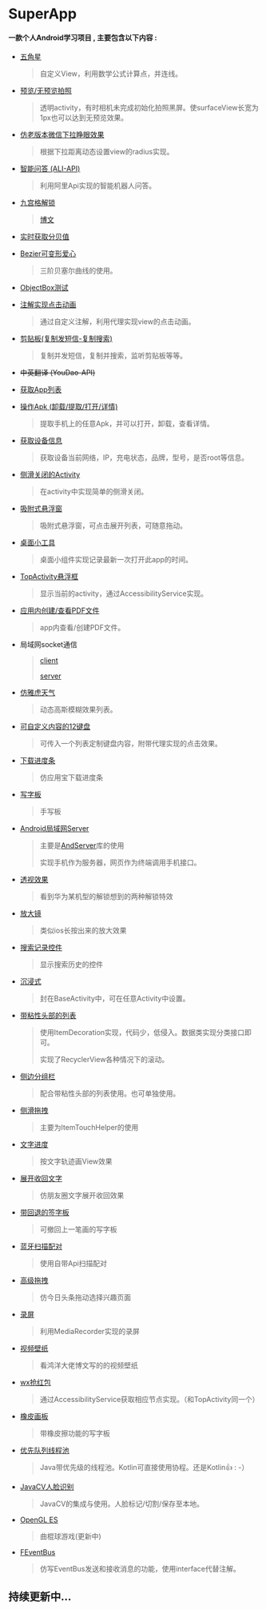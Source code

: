 # SuperApp

#### 一款个人Android学习项目 , 主要包含以下内容 :

* [五角星](https://github.com/Loren1994/MineDaimao/blob/master/app/src/main/java/com/example/loren/minesample/widget/FiveStarView.java)

  > 自定义View，利用数学公式计算点，并连线。

* [预览/无预览拍照](https://github.com/Loren1994/MineDaimao/blob/master/app/src/main/java/com/example/loren/minesample/TakePhotoActivity.kt)

  > 透明activity，有时相机未完成初始化拍照黑屏。使surfaceView长宽为1px也可以达到无预览效果。

* [仿老版本微信下拉睁眼效果](https://github.com/Loren1994/MineDaimao/blob/master/app/src/main/java/com/example/loren/minesample/CopyWxPullActivity.kt)

  > 根据下拉距离动态设置view的radius实现。

* [智能问答 (ALI-API)](https://github.com/Loren1994/MineDaimao/blob/master/app/src/main/java/com/example/loren/minesample/ChatActivity.kt)

  > 利用阿里Api实现的智能机器人问答。

* [九宫格解锁](https://github.com/Loren1994/MineDaimao/blob/master/app/src/main/java/com/example/loren/minesample/widget/OpenScreen.java)

  > [博文](https://juejin.im/post/59ead17ff265da4310478675)

* [实时获取分贝值](https://github.com/Loren1994/MineDaimao/blob/master/app/src/main/java/com/example/loren/minesample/VectorActivity.kt)

* [Bezier可变形爱心](https://github.com/Loren1994/MineDaimao/blob/master/app/src/main/java/com/example/loren/minesample/widget/Bezier1View.kt)

  > 三阶贝塞尔曲线的使用。

* [ObjectBox测试](https://github.com/Loren1994/MineDaimao/blob/master/app/src/main/java/com/example/loren/minesample/ObjectBoxActivity.kt)

* [注解实现点击动画](https://github.com/Loren1994/MineDaimao/blob/master/app/src/main/java/com/example/loren/minesample/InjectAnimActivity.kt)

  > 通过自定义注解，利用代理实现view的点击动画。

* [剪贴板(复制发短信-复制搜索)](https://github.com/Loren1994/MineDaimao/blob/master/app/src/main/java/com/example/loren/minesample/ClipActivity.kt)

  > 复制并发短信，复制并搜索，监听剪贴板等等。

* ~~中英翻译 (YouDao-API)~~

* [获取App列表](https://github.com/Loren1994/MineDaimao/blob/master/app/src/main/java/com/example/loren/minesample/AppManagerActivity.kt)

* [操作Apk (卸载/提取/打开/详情)](https://github.com/Loren1994/MineDaimao/blob/master/app/src/main/java/com/example/loren/minesample/AppManagerActivity.kt)

  > 提取手机上的任意Apk，并可以打开，卸载，查看详情。

* [获取设备信息](https://github.com/Loren1994/MineDaimao/blob/master/app/src/main/java/com/example/loren/minesample/AppManagerActivity.kt)

  > 获取设备当前网络，IP，充电状态，品牌，型号，是否root等信息。

* [侧滑关闭的Activity](https://github.com/Loren1994/MineDaimao/blob/master/app/src/main/java/com/example/loren/minesample/AmazingActivity.java)

  > 在activity中实现简单的侧滑关闭。

* [吸附式悬浮窗](https://github.com/Loren1994/MineDaimao/blob/master/app/src/main/java/com/example/loren/minesample/service/WindowsService.java)

  > 吸附式悬浮窗，可点击展开列表，可随意拖动。

* [桌面小工具](https://github.com/Loren1994/MineDaimao/blob/master/app/src/main/java/com/example/loren/minesample/widget/DemoAppWidget.kt)

  > 桌面小组件实现记录最新一次打开此app的时间。

* [TopActivity悬浮框](https://github.com/Loren1994/MineDaimao/blob/master/app/src/main/java/com/example/loren/minesample/service/ShowActivityService.java)

  > 显示当前的activity，通过AccessibilityService实现。

* [应用内创建/查看PDF文件](https://github.com/Loren1994/MineDaimao/blob/master/app/src/main/java/com/example/loren/minesample/RemoteViewActivity.kt)

  > app内查看/创建PDF文件。

* 局域网socket通信

  >  [client](https://github.com/Loren1994/MineDaimao/blob/master/app/src/main/java/socket/SocketClientActivity.kt)
  >
  > [server](https://github.com/Loren1994/MineDaimao/blob/master/app/src/main/java/socket/SocketServerActivity.kt)

* [仿雅虎天气](https://github.com/Loren1994/MineDaimao/blob/master/app/src/main/java/com/example/loren/minesample/BlurListActivity.kt)

  > 动态高斯模糊效果列表。

* [可自定义内容的12键盘](https://github.com/Loren1994/MineDaimao/blob/master/app/src/main/java/com/example/loren/minesample/widget/KeyBoardView.kt)

  > 可传入一个列表定制键盘内容，附带代理实现的点击效果。

* [下载进度条](https://github.com/Loren1994/MineDaimao/blob/master/app/src/main/java/com/example/loren/minesample/widget/DownloadingView.kt)

  > 仿应用宝下载进度条

* [写字板](https://github.com/Loren1994/MineDaimao/blob/master/app/src/main/java/com/example/loren/minesample/widget/SignView.kt)

  > 手写板

* [Android局域网Server](https://github.com/Loren1994/MineDaimao/blob/master/app/src/main/java/com/example/loren/minesample/HtmlFileActivity.kt)

  >  主要是[AndServer](https://github.com/yanzhenjie/AndServer)库的使用
  >
  > 实现手机作为服务器，网页作为终端调用手机接口。

* [透视效果](https://github.com/Loren1994/MineDaimao/blob/master/app/src/main/java/com/example/loren/minesample/widget/HWLockView.kt)

  > 看到华为某机型的解锁想到的两种解锁特效

* [放大镜](https://github.com/Loren1994/MineDaimao/blob/master/app/src/main/java/com/example/loren/minesample/widget/放大镜控件.kt)

  > 类似ios长按出来的放大效果

* [搜索记录控件](https://github.com/Loren1994/MineDaimao/blob/master/app/src/main/java/com/example/loren/minesample/widget/SearchLayout.kt)

  > 显示搜索历史的控件

* [沉浸式](https://github.com/Loren1994/MineDaimao/blob/master/app/src/main/java/com/example/loren/minesample/base/ui/BaseActivity.kt)

  > 封在BaseActivity中，可在任意Activity中设置。

* [带粘性头部的列表](https://github.com/Loren1994/MineDaimao/blob/master/app/src/main/java/com/example/loren/minesample/StayTopActivity.kt)

  > 使用ItemDecoration实现，代码少，低侵入。数据类实现分类接口即可。
  >
  > 实现了RecyclerView各种情况下的滚动。

* [侧边分组栏](https://github.com/Loren1994/MineDaimao/blob/master/app/src/main/java/com/example/loren/minesample/widget/SlideView.kt)

  > 配合带粘性头部的列表使用。也可单独使用。

* [侧滑拖拽](https://github.com/Loren1994/MineDaimao/blob/master/app/src/main/java/com/example/loren/minesample/RecyclerTouchActivity.kt)

  > 主要为ItemTouchHelper的使用

* [文字进度](https://github.com/Loren1994/MineDaimao/blob/master/app/src/main/java/com/example/loren/minesample/widget/PathView.kt)

  > 按文字轨迹画View效果

* [展开收回文字](https://github.com/Loren1994/MineDaimao/blob/master/app/src/main/java/com/example/loren/minesample/widget/ExpandTextView.kt)

  > 仿朋友圈文字展开收回效果

* [带回退的签字板](https://github.com/Loren1994/MineDaimao/blob/master/app/src/main/java/com/example/loren/minesample/widget/SignWithRevertView.kt)

  > 可撤回上一笔画的写字板

* [蓝牙扫描配对](https://github.com/Loren1994/MineDaimao/blob/master/app/src/main/java/com/example/loren/minesample/BleActivity.kt)

  > 使用自带Api扫描配对

* [高级拖拽](https://github.com/Loren1994/MineDaimao/blob/master/app/src/main/java/com/example/loren/minesample/adapter/TTTouchAdapter.kt)

  > 仿今日头条拖动选择兴趣页面

* [录屏](https://github.com/Loren1994/MineDaimao/blob/master/app/src/main/java/com/example/loren/minesample/RecordScreenActivity.kt)

  > 利用MediaRecorder实现的录屏

* [视频壁纸](https://github.com/Loren1994/MineDaimao/blob/master/app/src/main/java/com/example/loren/minesample/wallpaper/CustomWallPaper.kt)

  > 看鸿洋大佬博文写的的视频壁纸

* [wx抢红包](https://github.com/Loren1994/MineDaimao/blob/master/app/src/main/java/com/example/loren/minesample/service/VerySixService.kt)

  > 通过AccessibilityService获取相应节点实现。（和TopActivity同一个）

* [橡皮画板](https://github.com/Loren1994/MineDaimao/blob/master/app/src/main/java/com/example/loren/minesample/widget/橡皮擦.kt)

  > 带橡皮擦功能的写字板

* [优先队列线程池](https://github.com/Loren1994/MineDaimao/blob/master/app/src/main/java/com/example/loren/minesample/threadPool/PriorityExecutor.kt)

  > Java带优先级的线程池。Kotlin可直接使用协程。还是Kotlin👍  : -）

* [JavaCV人脸识别](https://github.com/Loren1994/MineDaimao/blob/master/app/src/main/java/com/example/loren/minesample/FaceActivity.kt)

  > JavaCV的集成与使用。人脸标记/切割/保存至本地。

* [OpenGL ES](https://github.com/Loren1994/MineDaimao/blob/master/app/src/main/java/com/example/loren/minesample/opengl/FirstGlRender.kt)

  > 曲棍球游戏(更新中)

* [FEventBus](https://github.com/Loren1994/MineDaimao/blob/master/app/src/main/java/com/example/loren/minesample/eventbus/FEventbus.kt)

  > 仿写EventBus发送和接收消息的功能，使用interface代替注解。

## 持续更新中...